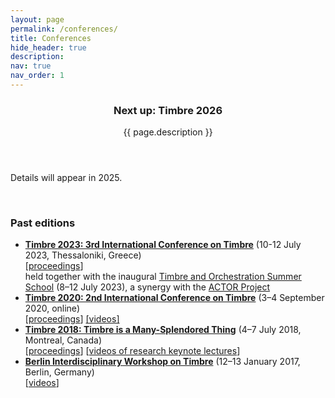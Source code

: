 ```yaml
---
layout: page
permalink: /conferences/
title: Conferences
hide_header: true
description: 
nav: true
nav_order: 1
---
```


<header class="post-header"> 
    <h3 class="post-title">Next up: Timbre 2026</h3>
    <p class="post-description">{{ page.description }}</p>
</header>

Details will appear in 2025. 

<!-- **The 3rd International Conference on Timbre** will be held in Thessaloniki, Greece, 10–12 July 2023. It will be hosted by the [School of Music Studies](https://www.mus.auth.gr/en/) and the [Sound and Music Technology Lab](https://smtl.mus.auth.gr/) at the Artistotle University of Thessaloniki. Submissions are invited for interdisciplinary research dealing with any aspect of timbre and orchestration. The conference will be held in conjunction with the inaugural [Timbre and Orchestration Summer School](https://www.actorproject.org/timbre-and-orchestration-summer-school) (July 8–12), a synergy with the [ACTOR Project](https://www.actorproject.org/). -->

<!-- Proposal submissions are open. The deadline is 17 February 2023. -->

<!-- Please find more details here: [https://timbreconference.org/timbre2023/](https://timbreconference.org/timbre2023/) -->

<br>
<h3>Past editions</h3>

* [<b>Timbre 2023: 3rd International Conference on Timbre</b>](https://timbreconference.org/timbre2023/) (10-12 July 2023, Thessaloniki, Greece) <br> [[proceedings](https://drive.google.com/file/d/14AWI_ZL3LunXhO9DEmGznPAXnpYTKQhm/view)] <br> held together with the inaugural [Timbre and Orchestration Summer School](https://www.actorproject.org/timbre-and-orchestration-summer-school/thessaloniki-2023) (8–12 July 2023), a synergy with the [ACTOR Project](https://www.actorproject.org/)
* [<b>Timbre 2020: 2nd International Conference on Timbre</b>](https://timbre2020.mus.auth.gr/) (3–4 September 2020, online) <br> [[proceedings](http://timbre2020.mus.auth.gr/assets/papers/Timbre2020_proceedings.pdf)] [[videos]](https://www.youtube.com/channel/UC9z1qB-5OHMkGetaaC_oV1g/videos)
* [<b>Timbre 2018: Timbre is a Many-Splendored Thing</b>](https://www.mcgill.ca/timbre2018/) (4–7 July 2018, Montreal, Canada) <br> [[proceedings](https://www.mcgill.ca/timbre2018/files/timbre2018/timbre2018_proceedings.pdf)] [[videos of research keynote lectures](https://www.mcgill.ca/timbre2018/program)]
* [<b>Berlin Interdisciplinary Workshop on Timbre</b>](http://www.timbre2017.tu-berlin.de/) (12–13 January 2017, Berlin, Germany) <br> [[videos](https://www.youtube.com/playlist?list=PL9-WvglIK10jCMN3uEs4L7_aIt6B6GV1g)]
